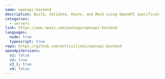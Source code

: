 ```yaml
---
name: openapi-backend
description: Build, Validate, Route, and Mock using OpenAPI specification. Framework-agnostic
categories:
  - servers
link: https://www.npmjs.com/package/openapi-backend
languages:
  node: true
  typescript: true
repo: https://github.com/anttiviljami/openapi-backend
openApiVersions:
  v2: false
  v3: true
  v3_1: true
  v4: false
---
```

